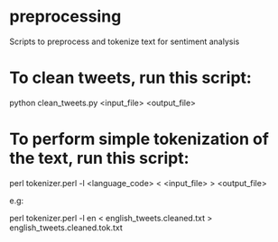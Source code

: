 # preprocessing
Scripts to preprocess and tokenize text for sentiment analysis

# To clean tweets, run this script:

python clean_tweets.py <input_file> <output_file>

# To perform simple tokenization of the text, run this script:

perl tokenizer.perl -l <language_code> < <input_file> > <output_file>

e.g:

perl tokenizer.perl -l en < english_tweets.cleaned.txt > english_tweets.cleaned.tok.txt
